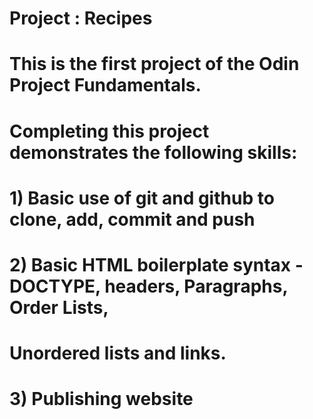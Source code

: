 # Project : Recipes
# This is the first project of the Odin Project Fundamentals.
# Completing this project demonstrates the following skills:
# 1) Basic use of git and github to clone, add, commit and push
# 2) Basic HTML boilerplate syntax - DOCTYPE, headers, Paragraphs, Order Lists,
#    Unordered lists and links.
# 3) Publishing website